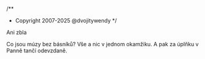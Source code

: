 /**
* Copyright 2007-2025 @dvojitywendy
*/

Ani zbla

Co jsou múzy bez básníků?
Vše a nic v jednom okamžiku.
A pak za úplňku v Panně
tančí odevzdaně.
